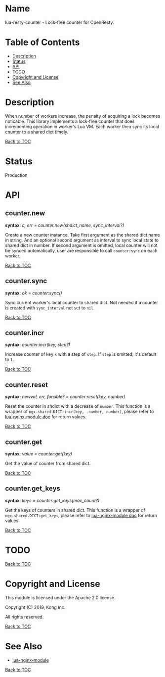 Name
====

lua-resty-counter - Lock-free counter for OpenResty.

Table of Contents
=================

- [Description](#description)
- [Status](#status)
- [API](#api)
- [TODO](#todo)
- [Copyright and License](#copyright-and-license)
- [See Also](#see-also)


Description
===========

When number of workers increase, the penalty of acquiring a lock becomes noticable.
This library implements a lock-free counter that does incrementing operation in worker's Lua VM.
Each worker then sync its local counter to a shared dict timely.


[Back to TOC](#table-of-contents)

Status
========

Production

API
========

## counter.new

**syntax**: *c, err = counter.new(shdict_name, sync_interval?)*

Create a new counter instance. Take first argument as the shared dict name in
string. And an optional second argument as interval to sync local state to
shared dict in number. If second argument is omitted, local counter will not be
synced automatically, user are responsible to call `counter:sync` on each worker.

[Back to TOC](#table-of-contents)

## counter.sync

**syntax**: *ok = counter:sync()*

Sync current worker's local counter to shared dict. Not needed if a counter is
created with `sync_interval` not set to `nil`.

[Back to TOC](#table-of-contents)

## counter.incr

**syntax**: *counter:incr(key, step?)*

Increase counter of key `k` with a step of `step`. If `step` is omitted, it's
default to `1`.

[Back to TOC](#table-of-contents)

## counter.reset

**syntax**: *newval, err, forcible? = counter:reset(key, number)*

Reset the counter in shdict with a decrease of `number`. This function is a wrapper of
`ngx.shared.DICT:incr(key, -number, number)`, please refer to
[lua-nginx-module doc](https://github.com/openresty/lua-nginx-module#ngxshareddictincr)
for return values.

[Back to TOC](#table-of-contents)

## counter.get

**syntax**: *value = counter:get(key)*

Get the value of counter from shared dict.

[Back to TOC](#table-of-contents)

## counter.get_keys

**syntax**: *keys = counter:get_keys(max_count?)*

Get the keys of counters in shared dict. This function is a wrapper of
`ngx.shared.DICT:get_keys`, please refer to
[lua-nginx-module doc](https://github.com/openresty/lua-nginx-module#ngxshareddictget_keys)
for return values.

[Back to TOC](#table-of-contents)


TODO
====

[Back to TOC](#table-of-contents)


Copyright and License
=====================

This module is licensed under the Apache 2.0 license.

Copyright (C) 2019, Kong Inc.

All rights reserved.

[Back to TOC](#table-of-contents)

See Also
========
* [lua-nginx-module](https://github.com/openresty/lua-nginx-module)

[Back to TOC](#table-of-contents)